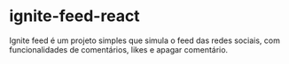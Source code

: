 # ignite-feed-react
Ignite feed é um projeto simples que simula o feed das redes sociais, com funcionalidades de comentários, likes e apagar comentário.
